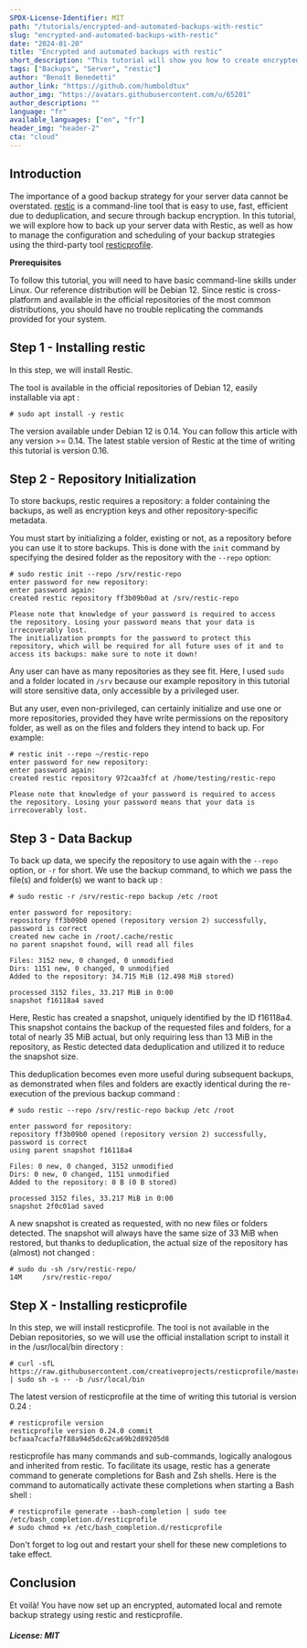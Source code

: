 ```yaml
---
SPDX-License-Identifier: MIT
path: "/tutorials/encrypted-and-automated-backups-with-restic"
slug: "encrypted-and-automated-backups-with-restic"
date: "2024-01-20"
title: "Encrypted and automated backups with restic"
short_description: "This tutorial will show you how to create encrypted, local, and remote backups of your server data, and how to automate their execution."
tags: ["Backups", "Server", "restic"]
author: "Benoît Benedetti"
author_link: "https://github.com/humboldtux"
author_img: "https://avatars.githubusercontent.com/u/65201"
author_description: ""
language: "fr"
available_languages: ["en", "fr"]
header_img: "header-2"
cta: "cloud"
---
```


## Introduction

The importance of a good backup strategy for your server data cannot be
overstated. [restic](https://restic.net/) is a command-line tool that is
easy to use, fast, efficient due to deduplication, and secure through backup
encryption. In this tutorial, we will explore how to back up your server
data with Restic, as well as how to manage the configuration and scheduling
of your backup strategies using the third-party tool [resticprofile](https://creativeprojects.github.io/resticprofile/).

**Prerequisites**

To follow this tutorial, you will need to have basic command-line skills
under Linux. Our reference distribution will be Debian 12. Since restic is
cross-platform and available in the official repositories of the most common
distributions, you should have no trouble replicating the commands provided
for your system.

## Step 1 - Installing restic

In this step, we will install Restic.

The tool is available in the official repositories of Debian 12, easily installable via apt :

```shell
# sudo apt install -y restic
```

The version available under Debian 12 is 0.14. You can follow this article with any version >= 0.14.
The latest stable version of Restic at the time of writing this tutorial is version 0.16.

## Step 2 - Repository Initialization

To store backups, restic requires a repository:
a folder containing the backups, as well as encryption keys
and other repository-specific metadata.

You must start by initializing a folder, existing or not,
as a repository before you can use it to store backups.
This is done with the `init` command by specifying
the desired folder as the repository with the `--repo` option:

```shell
# sudo restic init --repo /srv/restic-repo
enter password for new repository:
enter password again:
created restic repository ff3b09b0ad at /srv/restic-repo

Please note that knowledge of your password is required to access
the repository. Losing your password means that your data is
irrecoverably lost.
The initialization prompts for the password to protect this repository, which will be required for all future uses of it and to access its backups: make sure to note it down!
```

Any user can have as many repositories as they see fit.
Here, I used `sudo` and a folder located in `/srv`
because our example repository in this tutorial will store sensitive data,
only accessible by a privileged user.

But any user, even non-privileged, can certainly initialize
and use one or more repositories, provided they have write permissions
on the repository folder, as well as on the files
and folders they intend to back up. For example:

```shell
# restic init --repo ~/restic-repo
enter password for new repository:
enter password again:
created restic repository 972caa3fcf at /home/testing/restic-repo

Please note that knowledge of your password is required to access
the repository. Losing your password means that your data is
irrecoverably lost.
```

## Step 3 - Data Backup

To back up data, we specify the repository to use again with the `--repo` option,
or `-r` for short. We use the backup command,
to which we pass the file(s) and folder(s) we want to back up :

```shell
# sudo restic -r /srv/restic-repo backup /etc /root

enter password for repository:
repository ff3b09b0 opened (repository version 2) successfully, password is correct
created new cache in /root/.cache/restic
no parent snapshot found, will read all files

Files: 3152 new, 0 changed, 0 unmodified
Dirs: 1151 new, 0 changed, 0 unmodified
Added to the repository: 34.715 MiB (12.498 MiB stored)

processed 3152 files, 33.217 MiB in 0:00
snapshot f16118a4 saved
```

Here, Restic has created a snapshot, uniquely identified by the ID f16118a4.
This snapshot contains the backup of the requested files and folders,
for a total of nearly 35 MiB actual, but only requiring less than 13 MiB
in the repository, as Restic detected data deduplication
and utilized it to reduce the snapshot size.

This deduplication becomes even more useful during subsequent backups,
as demonstrated when files and folders are exactly identical
during the re-execution of the previous backup command :

```shell
# sudo restic --repo /srv/restic-repo backup /etc /root

enter password for repository:
repository ff3b09b0 opened (repository version 2) successfully, password is correct
using parent snapshot f16118a4

Files: 0 new, 0 changed, 3152 unmodified
Dirs: 0 new, 0 changed, 1151 unmodified
Added to the repository: 0 B (0 B stored)

processed 3152 files, 33.217 MiB in 0:00
snapshot 2f0c01ad saved
```

A new snapshot is created as requested, with no new files or folders detected.
The snapshot will always have the same size of 33 MiB when restored,
but thanks to deduplication, the actual size of the repository
has (almost) not changed :

```shell
# sudo du -sh /srv/restic-repo/
14M     /srv/restic-repo/
```

## Step X - Installing resticprofile

In this step, we will install resticprofile.
The tool is not available in the Debian repositories, so we will use the official
installation script to install it in the /usr/local/bin directory :

```shell
# curl -sfL https://raw.githubusercontent.com/creativeprojects/resticprofile/master/install.sh | sudo sh -s -- -b /usr/local/bin
```

The latest version of resticprofile at the time of writing this tutorial is version 0.24 :

```shell
# resticprofile version
resticprofile version 0.24.0 commit bcfaaa7cacfa7f88a94d5dc62ca69b2d89205d8
```

resticprofile has many commands and sub-commands, logically analogous and inherited from restic.
To facilitate its usage, restic has a generate command to generate completions for Bash and Zsh shells.
Here is the command to automatically activate these completions when starting a Bash shell :

```shell
# resticprofile generate --bash-completion | sudo tee  /etc/bash_completion.d/resticprofile
# sudo chmod +x /etc/bash_completion.d/resticprofile
```

Don't forget to log out and restart your shell for these new completions to take effect.

## Conclusion

Et voilà! You have now set up an encrypted, automated local and remote backup strategy using restic and resticprofile.

##### License: MIT

<!--

Contributor's Certificate of Origin

By making a contribution to this project, I certify that:

(a) The contribution was created in whole or in part by me and I have
    the right to submit it under the license indicated in the file; or

(b) The contribution is based upon previous work that, to the best of my
    knowledge, is covered under an appropriate license and I have the
    right under that license to submit that work with modifications,
    whether created in whole or in part by me, under the same license
    (unless I am permitted to submit under a different license), as
    indicated in the file; or

(c) The contribution was provided directly to me by some other person
    who certified (a), (b) or (c) and I have not modified it.

(d) I understand and agree that this project and the contribution are
    public and that a record of the contribution (including all personal
    information I submit with it, including my sign-off) is maintained
    indefinitely and may be redistributed consistent with this project
    or the license(s) involved.

Signed-off-by: Benoît Benedetti <humboldtux@gmail.com>

-->

